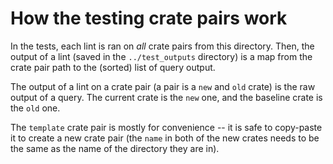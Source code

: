# How the testing crate pairs work

In the tests, each lint is ran on _all_ crate pairs from this directory.
Then, the output of a lint (saved in the `../test_outputs` directory)
is a map from the crate pair path to the (sorted) list of query output.

The output of a lint on a crate pair (a pair is a `new` and `old` crate) 
is the raw output of a query. The current crate is the `new` one,
and the baseline crate is the `old` one.

The `template` crate pair is mostly for convenience -- it is safe to
copy-paste it to create a new crate pair 
(the `name` in both of the new crates needs to be the same as the name
of the directory they are in).

